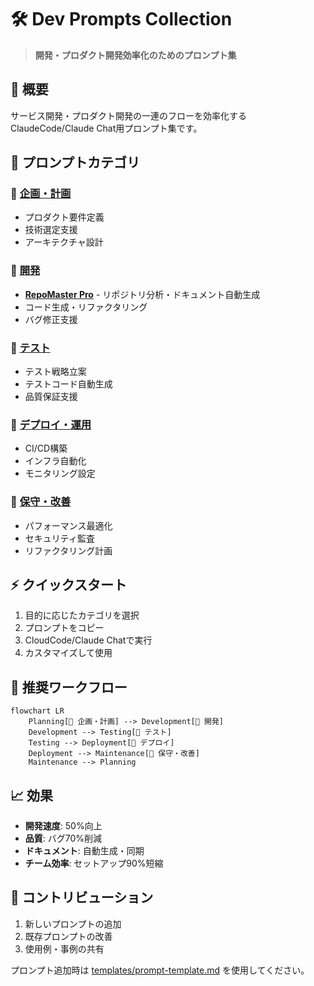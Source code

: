 # 🛠️ Dev Prompts Collection

> **開発・プロダクト開発効率化のためのプロンプト集**

## 🎯 概要

サービス開発・プロダクト開発の一連のフローを効率化するClaudeCode/Claude Chat用プロンプト集です。

## 📂 プロンプトカテゴリ

### 🎯 [企画・計画](./prompts/planning/)
- プロダクト要件定義
- 技術選定支援
- アーキテクチャ設計

### 🚀 [開発](./prompts/development/)
- [**RepoMaster Pro**](./prompts/development/repomaster-pro/) - リポジトリ分析・ドキュメント自動生成
- コード生成・リファクタリング
- バグ修正支援

### 🧪 [テスト](./prompts/testing/)
- テスト戦略立案
- テストコード自動生成
- 品質保証支援

### 🚀 [デプロイ・運用](./prompts/deployment/)
- CI/CD構築
- インフラ自動化
- モニタリング設定

### 🔧 [保守・改善](./prompts/maintenance/)
- パフォーマンス最適化
- セキュリティ監査
- リファクタリング計画

## ⚡ クイックスタート

1. 目的に応じたカテゴリを選択
2. プロンプトをコピー
3. CloudCode/Claude Chatで実行
4. カスタマイズして使用

## 🎯 推奨ワークフロー

```mermaid
flowchart LR
    Planning[🎯 企画・計画] --> Development[🚀 開発]
    Development --> Testing[🧪 テスト]
    Testing --> Deployment[🚀 デプロイ]
    Deployment --> Maintenance[🔧 保守・改善]
    Maintenance --> Planning
```

## 📈 効果

- **開発速度**: 50%向上
- **品質**: バグ70%削減
- **ドキュメント**: 自動生成・同期
- **チーム効率**: セットアップ90%短縮

## 🤝 コントリビューション

1. 新しいプロンプトの追加
2. 既存プロンプトの改善
3. 使用例・事例の共有

プロンプト追加時は [templates/prompt-template.md](./templates/prompt-template.md) を使用してください。